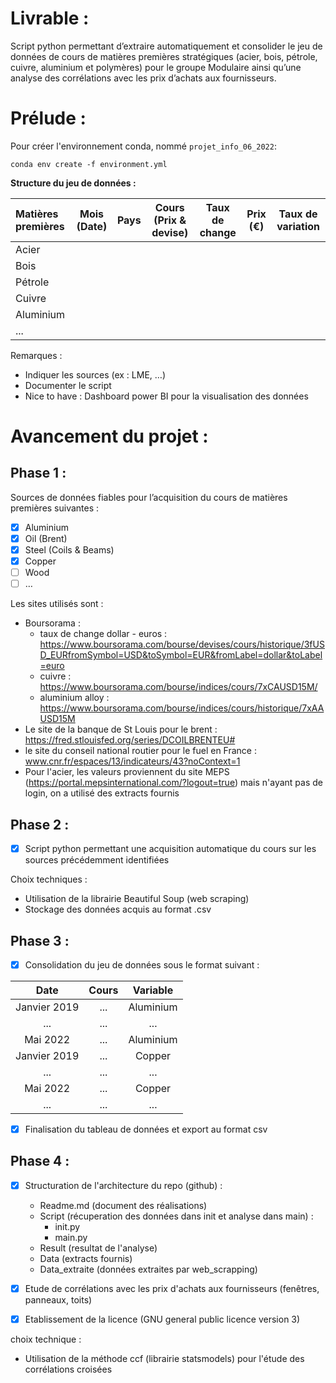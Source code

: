# Livrable : 
Script python permettant d’extraire automatiquement et consolider le jeu de données de cours de matières premières stratégiques (acier, bois, pétrole, cuivre, aluminium et polymères) pour le groupe Modulaire ainsi qu’une analyse des corrélations avec les prix d’achats aux fournisseurs.

# Prélude :

Pour créer l'environnement conda, nommé `projet_info_06_2022`:

    conda env create -f environment.yml

**Structure du jeu de données :**

|Matières premières| Mois (Date)| Pays|Cours (Prix & devise)|Taux de change|Prix (€)|Taux de variation|
| :-------------   | :--------: | :-: | :-----------------: | :----------: | :----: | :-------------: |
| Acier            |            |     |                     |              |        |                 |
| Bois             |            |     |                     |              |        |                 |
| Pétrole          |            |     |                     |              |        |                 |
| Cuivre           |            |     |                     |              |        |                 |
| Aluminium        |            |     |                     |              |        |                 |
| ...              |            |     |                     |              |        |                 |

Remarques : 
-	Indiquer les sources (ex : LME, …)
-	Documenter le script 
-	Nice to have : Dashboard power BI pour la visualisation des données

# Avancement du projet :
## Phase 1 :
Sources de données fiables pour l’acquisition du cours de matières premières suivantes :
-	[x]	Aluminium
-	[x]	Oil (Brent)
-	[x] Steel (Coils & Beams)
-	[x]	Copper
-	[ ]	Wood
-	[ ] … 

Les sites utilisés sont :
- Boursorama : 
    - taux de change dollar - euros : https://www.boursorama.com/bourse/devises/cours/historique/3fUSD_EURfromSymbol=USD&toSymbol=EUR&fromLabel=dollar&toLabel=euro
    - cuivre : https://www.boursorama.com/bourse/indices/cours/7xCAUSD15M/
    - aluminium alloy : https://www.boursorama.com/bourse/indices/cours/historique/7xAAUSD15M
- Le site de la banque de St Louis pour le brent : https://fred.stlouisfed.org/series/DCOILBRENTEU#
- le site du conseil national routier pour le fuel en France : www.cnr.fr/espaces/13/indicateurs/43?noContext=1
- Pour l'acier, les valeurs proviennent du site MEPS (https://portal.mepsinternational.com/?logout=true) mais n'ayant pas de login, on a utilisé des extracts fournis


## Phase 2 :
- [x] Script python permettant une acquisition automatique du cours sur les sources précédemment identifiées 

Choix techniques :
-	Utilisation de la librairie Beautiful Soup (web scraping)
-	Stockage des données acquis au format .csv

## Phase 3 : 
- [x] Consolidation du jeu de données sous le format suivant :

| Date     | Cours    | Variable        |
| :-------------: | :-------------: | :--------:    |
| Janvier 2019       |        ...     |      Aluminium         |
| ...      |        ...     |     ...        |
| Mai 2022       |        ...     |      Aluminium         |
| Janvier 2019       |        ...     |      Copper         |
| ...      |        ...     |     ...        |
| Mai 2022       |        ...     |      Copper         |
| ...      |        ...     |     ...        |

- [x] Finalisation du tableau de données et export au format csv

## Phase 4 :
- [x] Structuration de l'architecture du repo (github) :

    - Readme.md (document des réalisations)
    - Script (récuperation des données dans init et analyse dans main) :
        - init.py
        - main.py
    - Result (resultat de l'analyse)
    - Data (extracts fournis)
    - Data_extraite (données extraites par web_scrapping)

- [x] Etude de corrélations avec les prix d'achats aux fournisseurs (fenêtres, panneaux, toits)

- [x] Etablissement de la licence (GNU general public licence version 3)

choix technique :

- Utilisation de la méthode ccf (librairie statsmodels) pour l'étude des corrélations croisées
